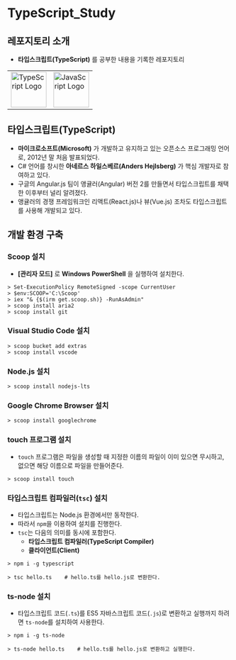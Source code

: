 # TypeScript_Study
## 레포지토리 소개

- **타입스크립트(TypeScript)** 를 공부한 내용을 기록한 레포지토리

<table>
    <tr>
        <td><img src="https://upload.wikimedia.org/wikipedia/commons/thumb/4/4c/Typescript_logo_2020.svg/1200px-Typescript_logo_2020.svg.png" width="80" alt="TypeScript Logo"/></td>
        <td><img src="https://upload.wikimedia.org/wikipedia/commons/thumb/6/6a/JavaScript-logo.png/768px-JavaScript-logo.png" width="80" alt="JavaScript Logo"/></td>
    </tr>
</table>


## 타입스크립트(TypeScript)
- **마이크로소프트(Microsoft)** 가 개발하고 유지하고 있는 오픈소스 프로그래밍 언어로, 2012년 말 처음 발표되었다.
- C# 언어를 창시한 **아네르스 하일스베르(Anders Hejlsberg)** 가 핵심 개발자로 참여하고 있다.
- 구글의 Angular.js 팀이 앵귤러(Angular) 버전 2를 만들면서 타입스크립트를 채택한 이후부터 널리 알려졌다.
- 앵귤러의 경쟁 프레임워크인 리액트(React.js)나 뷰(Vue.js) 조차도 타입스크립트를 사용해 개발되고 있다.

## 개발 환경 구축
### Scoop 설치
- **[관리자 모드]** 로 **Windows PowerShell** 을 실행하여 설치한다.

```shell
> Set-ExecutionPolicy RemoteSigned -scope CurrentUser 
> $env:SCOOP='C:\Scoop'
> iex "& {$(irm get.scoop.sh)} -RunAsAdmin"
> scoop install aria2
> scoop install git
```

### Visual Studio Code 설치

```shell
> scoop bucket add extras   
> scoop install vscode    
```

### Node.js 설치

```shell
> scoop install nodejs-lts    
```

### Google Chrome Browser 설치

```shell
> scoop install googlechrome 
```

### touch 프로그램 설치
- `touch` 프로그램은 파일을 생성할 때 지정한 이름의 파일이 이미 있으면 무시하고, 없으면 해당 이름으로 파일을 만들어준다.

```shell
> scoop install touch
```

### 타입스크립트 컴파일러(`tsc`) 설치
- 타입스크립트는 Node.js 환경에서만 동작한다.
- 따라서 `npm`을 이용하여 설치를 진행한다.
- `tsc`는 다음의 의미를 동시에 포함한다.
    - **타입스크립트 컴파일러(TypeScript Compiler)**
    - **클라이언트(Client)**

```shell
> npm i -g typescript
```

```shell
> tsc hello.ts    # hello.ts를 hello.js로 변환한다.
```

### ts-node 설치
- 타입스크립트 코드(`.ts`)를 ES5 자바스크립트 코드(`.js`)로 변환하고 실행까지 하려면 `ts-node`를 설치하여 사용한다.

```shell
> npm i -g ts-node
```

```shell
> ts-node hello.ts    # hello.ts를 hello.js로 변환하고 실행한다.
```